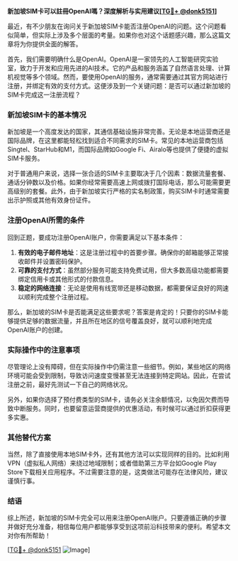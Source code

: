 **新加坡SIM卡可以註冊OpenAI嗎？深度解析与实用建议[[TG💪+ @donk5151](https://t.me/s/donk5151)]**

最近，有不少朋友在询问关于新加坡SIM卡能否注册OpenAI的问题。这个问题看似简单，但实际上涉及多个层面的考量。如果你也对这个话题感兴趣，那么这篇文章将为你提供全面的解答。

首先，我们需要明确什么是OpenAI。OpenAI是一家领先的人工智能研究实验室，致力于开发和应用先进的AI技术。它的产品和服务涵盖了自然语言处理、计算机视觉等多个领域。然而，要使用OpenAI的服务，通常需要通过其官方网站进行注册，并绑定有效的支付方式。这便涉及到一个关键问题：是否可以通过新加坡的SIM卡完成这一注册流程？

### 新加坡SIM卡的基本情况

新加坡是一个高度发达的国家，其通信基础设施非常完善。无论是本地运营商还是国际品牌，在这里都能轻松找到适合不同需求的SIM卡。常见的本地运营商包括Singtel、StarHub和M1，而国际品牌如Google Fi、Airalo等也提供了便捷的虚拟SIM卡服务。

对于普通用户来说，选择一张合适的SIM卡主要取决于几个因素：数据流量套餐、通话分钟数以及价格。如果你经常需要高速上网或拨打国际电话，那么可能需要更高级别的套餐。此外，由于新加坡实行严格的实名制政策，购买SIM卡时通常需要出示护照或其他有效身份证件。

### 注册OpenAI所需的条件

回到正题，要成功注册OpenAI账户，你需要满足以下基本条件：

1. **有效的电子邮件地址**：这是注册过程中的首要步骤。确保你的邮箱能够正常接收邮件并设置密码保护。
2. **可靠的支付方式**：虽然部分服务可能支持免费试用，但大多数高级功能都需要绑定信用卡或其他形式的付款信息。
3. **稳定的网络连接**：无论是使用有线宽带还是移动数据，都需要保证良好的网速以顺利完成整个注册过程。

那么，新加坡的SIM卡是否能满足这些要求呢？答案是肯定的！只要你的SIM卡能够提供足够的数据流量，并且所在地区的信号覆盖良好，就可以顺利地完成OpenAI账户的创建。

### 实际操作中的注意事项

尽管理论上没有障碍，但在实际操作中仍需注意一些细节。例如，某些地区的网络环境可能会受到限制，导致访问速度变慢甚至无法连接到特定网站。因此，在尝试注册之前，最好先测试一下自己的网络状况。

另外，如果你选择了预付费类型的SIM卡，请务必关注余额情况，以免因欠费而导致中断服务。同时，也要留意运营商提供的优惠活动，有时候可以通过折扣获得更多实惠。

### 其他替代方案

当然，除了直接使用本地SIM卡外，还有其他方法可以实现同样的目的。比如利用VPN（虚拟私人网络）来绕过地域限制；或者借助第三方平台如Google Play Store下载相关应用程序。不过需要注意的是，这类做法可能存在法律风险，建议谨慎行事。

### 结语

综上所述，新加坡的SIM卡完全可以用来注册OpenAI账户。只要遵循正确的步骤并做好充分准备，相信每位用户都能够享受到这项前沿科技带来的便利。希望本文对你有所帮助！

[[TG💪+ @donk5151](https://t.me/s/donk5151) ![Image](https://i.postimg.cc/rwNCRYN7/Snipaste-2025-04-30-17-27-05.png)]